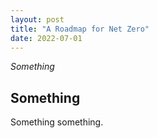 ```yaml
---
layout: post
title: "A Roadmap for Net Zero"
date: 2022-07-01
---
```

_Something_

## Something

Something something.
